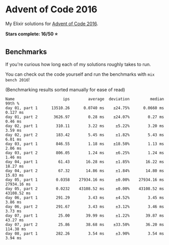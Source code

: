 # Advent of Code 2016

My Elixir solutions for [Advent of Code 2016](https://adventofcode.com/2016).

**Stars complete: 16/50 :star:**

## Benchmarks

If you're curious how long each of my solutions roughly takes to run.

You can check out the code yourself and run the benchmarks with `mix bench 2016`!

(Benchmarking results sorted manually for ease of read)

```
Name                     ips        average  deviation         median         99th %
day 01, part 1      13510.26      0.0740 ms    ±24.75%      0.0660 ms       0.127 ms
day 01, part 2       3626.97        0.28 ms    ±24.07%        0.27 ms        0.46 ms
day 02, part 1        310.11        3.22 ms     ±5.22%        3.20 ms        3.59 ms
day 02, part 2        183.42        5.45 ms     ±1.82%        5.43 ms        6.01 ms
day 03, part 1        846.55        1.18 ms    ±18.50%        1.13 ms        2.06 ms
day 03, part 2        806.05        1.24 ms     ±6.25%        1.24 ms        1.46 ms
day 04, part 1         61.43       16.28 ms     ±1.85%       16.22 ms       18.27 ms
day 04, part 2         67.32       14.86 ms     ±1.84%       14.80 ms       15.83 ms
day 05, part 1        0.0358    27934.16 ms     ±0.00%    27934.16 ms    27934.16 ms
day 05, part 2        0.0232    43108.52 ms     ±0.00%    43108.52 ms    43108.52 ms
day 06, part 1        291.29        3.43 ms     ±4.52%        3.45 ms        3.86 ms
day 06, part 2        291.67        3.43 ms     ±3.12%        3.46 ms        3.73 ms
day 07, part 1         25.00       39.99 ms     ±1.22%       39.87 ms       43.27 ms
day 07, part 2         25.86       38.68 ms    ±33.50%       36.20 ms      114.38 ms
day 08, part 1        282.26        3.54 ms     ±3.90%        3.54 ms        3.94 ms
```
